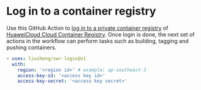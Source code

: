 # Log in to a container registry
Use this GitHub Action to [log in to a private container registry](https://docs.docker.com/engine/reference/commandline/login/) of [HuaweiCloud Cloud Container Registry](https://support.huaweicloud.com/swr/). Once login is done, the next set of actions in the workflow can perform tasks such as building, tagging and pushing containers.
```yaml
- uses: liusheng/swr-login@v1
  with:
    region: '<region id>' # example: ap-southeast-3
    access-key-id: '<access key id>'
    access-key-secret: '<access key secret>'
```
